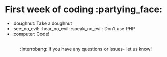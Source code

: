 <h1>First week of coding :partying_face:</h1>

<ul>
  <li>:doughnut: Take a doughnut</li>
  <li>:see_no_evil: :hear_no_evil: :speak_no_evil: Don't use PHP</li>
  <li>:computer: Code!</li>
<ul>

<br>
:interrobang: If you have any questions or issues- let us know!
